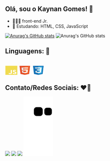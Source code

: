 ## Olá, sou o Kaynan Gomes! 🙂

- 👨🏾‍💻 front-end Jr.
- 🌱 Estudando: HTML, CSS, JavaScript

<!--painel de status-->
[![Anurag's GitHub stats](https://github-readme-stats.vercel.app/api?username=KaynanG&show_icons=true&theme=onedark)](https://github.com/KaynanG/github-readme-stats)
![Anurag's GitHub stats](https://github-readme-stats.vercel.app/api/top-langs?username=KaynanG&layout-langs=true&theme=onedark)

## Linguagens: 🤖
</div>
<div style="display: inline_block"><br>
  <img align="center" alt="Js" height="30" width="40" src="https://raw.githubusercontent.com/devicons/devicon/master/icons/javascript/javascript-plain.svg">
  <img align="center" alt="HTML" height="30" width="40" src="https://raw.githubusercontent.com/devicons/devicon/master/icons/html5/html5-original.svg">
  <img align="center" alt="CSS" height="30" width="40" src="https://raw.githubusercontent.com/devicons/devicon/master/icons/css3/css3-original.svg">
</div>

## Contato/Redes Sociais: ❤️‍🔥
<a href="https://www.instagram.com/___kaynan___/" target="_blank"><img src="https://img.shields.io/badge/-Instagram-%23E4405F?style=for-the-badge&logo=instagram&logoColor=white" target="_blank"></a>
 <a href = "kaynan.gomes@gmail.com"><img src="https://img.shields.io/badge/-Gmail-%23333?style=for-the-badge&logo=gmail&logoColor=white" target="_blank"></a>
 <a href="https://www.linkedin.com/in/kaynan-gomes-b75626268/" target="_blank"><img src="https://img.shields.io/badge/-LinkedIn-%230077B5?style=for-the-badge&logo=linkedin&logoColor=white" target="_blank"></a> 
![Snake animation](https://github.com/KaynanG/KaynanG/blob/output/github-contribution-grid-snake.svg)
